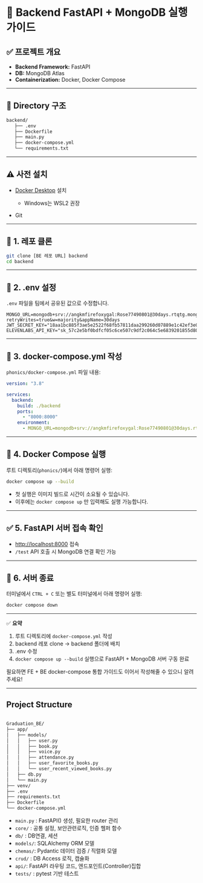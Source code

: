 # 🐳 Backend FastAPI + MongoDB 실행 가이드

## ✅ 프로젝트 개요

* **Backend Framework:** FastAPI
* **DB:** MongoDB Atlas
* **Containerization:** Docker, Docker Compose

---

## 📁 Directory 구조

```bash
backend/
   ├── .env
   ├── Dockerfile
   ├── main.py
   ├── docker-compose.yml
   └── requirements.txt

```

---

## ⚠️ 사전 설치

* [Docker Desktop](https://www.docker.com/products/docker-desktop/) 설치

  * Windows는 WSL2 권장
* Git

---

## 🔧 1. 레포 클론

```bash
git clone [BE 레포 URL] backend
cd backend
```

---

## 🔧 2. .env 설정

`.env` 파일을 팀에서 공유된 값으로 수정합니다.

```env
MONGO_URL=mongodb+srv://angkmfirefoxygal:Rose77490801@30days.rtqtg.mongodb.net/?retryWrites=true&w=majority&appName=30days
JWT_SECRET_KEY="18aa1bc885f3ae5e2522f68fb57811daa299260d07889e1c42ef3e0f50048db3"
ELEVENLABS_API_KEY="sk_57c2e5bf0bdfcf05c6ce507c9df2c064c5e6839201855d80"
```

---

## 🔧 3. docker-compose.yml 작성

`phonics/docker-compose.yml` 파일 내용:

```yaml
version: "3.8"

services:
  backend:
    build: ./backend
    ports:
      - "8000:8000"
    environment:
      - MONGO_URL=mongodb+srv://angkmfirefoxygal:Rose77490801@30days.rtqtg.mongodb.net/?retryWrites=true&w=majority&appName=30days
```

---

## 🔧 4. Docker Compose 실행

루트 디렉토리(`phonics/`)에서 아래 명령어 실행:

```bash
docker compose up --build
```

* 첫 실행은 이미지 빌드로 시간이 소요될 수 있습니다.
* 이후에는 `docker compose up` 만 입력해도 실행 가능합니다.

---

## ✅ 5. FastAPI 서버 접속 확인

* [http://localhost:8000](http://localhost:8000) 접속
* `/test` API 호출 시 MongoDB 연결 확인 가능

---

## 🛑 6. 서버 종료

터미널에서 `CTRL + C`
또는 별도 터미널에서 아래 명령어 실행:

```bash
docker compose down
```

---

✅ **요약**

1. 루트 디렉토리에 `docker-compose.yml` 작성
2. backend 레포 clone → backend 폴더에 배치
3. .env 수정
4. `docker compose up --build` 실행으로 FastAPI + MongoDB 서버 구동 완료

필요하면 FE + BE docker-compose 통합 가이드도 이어서 작성해줄 수 있으니 알려주세요!


---- 
## Project Structure
```bash

Graduation_BE/
├── app/
│   ├── models/
│   │   ├── user.py
│   │   ├── book.py
│   │   ├── voice.py
│   │   ├── attendance.py
│   │   ├── user_favorite_books.py
│   │   └── user_recent_viewed_books.py
│   ├── db.py
│   └── main.py
├── venv/
├── .env
├── requirements.txt
├── Dockerfile
└── docker-compose.yml


```

- `main.py` : FastAPI() 생성, 필요한 router 관리
- `core/` : 공통 설정, 보안관련로직, 인증 헬퍼 함수
- `db/` : DB연결, 세션
- `models/`: SQLAlchemy ORM 모델
- `chemas/`: Pydantic 데이터 검증 / 직렬화 모델
- `crud/` : DB Access 로직, 캡슐화
- `api/`: FastAPI 라우팅 코드, 엔드포인트(Controller)집합
- `tests/` : pytest 기반 테스트
